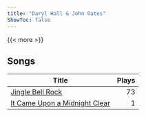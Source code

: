 ```yaml
---
title: "Daryl Hall & John Oates"
ShowToc: false
---
```


{{< more >}}

## Songs
Title | Plays 
----- | -----: 
[Jingle Bell Rock](/songs/jingle-bell-rock) | 73
[It Came Upon a Midnight Clear](/songs/it-came-upon-a-midnight-clear) | 1


